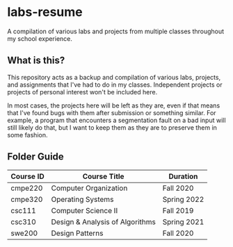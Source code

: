 # labs-resume
A compilation of various labs and projects from multiple classes throughout my school experience.

## What is this?
This repository acts as a backup and compilation of various labs, projects, and assignments that I've had to do in my classes.
Independent projects or projects of personal interest won't be included here.

In most cases, the projects here will be left as they are, even if that means that I've found bugs with them after submission or something similar.
For example, a program that encounters a segmentation fault on a bad input will still likely do that, but I want to keep them as they are to preserve them in some fashion.

## Folder Guide
| Course ID | Course Title                    | Duration    |
| --------- | ------------                    | --------    |
| cmpe220   | Computer Organization           | Fall 2020   |
| cmpe320   | Operating Systems               | Spring 2022 |
| csc111    | Computer Science II             | Fall 2019   |
| csc310    | Design & Analysis of Algorithms | Spring 2021 |
| swe200    | Design Patterns                 | Fall 2020   |
